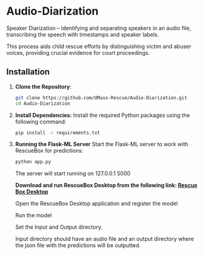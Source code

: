 # Audio-Diarization

Speaker Diarization – Identifying and separating speakers in an audio file, transcribing the speech with timestamps and speaker labels. 

This process aids child rescue efforts by distinguishing victim and abuser voices, providing crucial evidence for court proceedings.

## Installation

1. **Clone the Repository**:

   ```bash
   git clone https://github.com/UMass-Rescue/Audio-Diarization.git 
   cd Audio-Diarization
   ```

2. **Install Dependencies:**
   Install the required Python packages using the following command:

   ```bash
   pip install -r requirements.txt
   ```

3. **Running the Flask-ML Server**
   Start the Flask-ML server to work with RescueBox for predictions:

   ```bash
   python app.py
   ```

   The server will start running on 127.0.0.1 5000

   **Download and run RescueBox Desktop from the following link: [Rescue Box Desktop](https://github.com/UMass-Rescue/RescueBox-Desktop/releases)**

   Open the RescueBox Desktop application and register the model

   Run the model

   Set the Input and Output directory.

   Input directory should have an audio file and an output directory where the json file with the predictions will be outputted.
  
